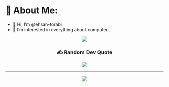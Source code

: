 # 💫 About Me:
- 👋 Hi, I’m @ehsan-torabi
- 👀 I’m interested in everything about computer 
<!-- - 🌱 I’m currently learning Java -->

<!-- - :white_check_mark: Quera Page [Profile](https://quera.org/profile/Eh3anT). -->
<div align="center">
  
![](https://github-readme-stats.vercel.app/api/top-langs/?username=ehsan-torabi&theme=swift&hide_border=true&include_all_commits=true&count_private=true&layout=compact)

### ✍️ Random Dev Quote
![](https://quotes-github-readme.vercel.app/api?type=horizontal&theme=tokyonight)


---
[![](https://visitcount.itsvg.in/api?id=ehsan-torabi&icon=6&color=6)](https://visitcount.itsvg.in)

</div>
